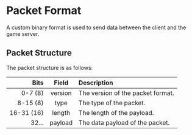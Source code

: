 
# Packet Format

A custom binary format is used to send data between the client and the game server.

## Packet Structure

The packet structure is as follows:

|        Bits |  Field  | Description                        |
|------------:|:-------:|:-----------------------------------|
|     0-7 (8) | version | The version of the packet format.  |
|    8-15 (8) |  type   | The type of the packet.            |
|  16-31 (16) | length  | The length of the payload.         |
|       32... | payload | The data payload of the packet.    |